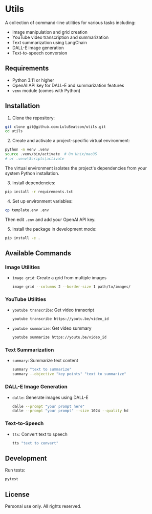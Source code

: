 # Utils

A collection of command-line utilities for various tasks including:

-   Image manipulation and grid creation
-   YouTube video transcription and summarization
-   Text summarization using LangChain
-   DALL-E image generation
-   Text-to-speech conversion

## Requirements

-   Python 3.11 or higher
-   OpenAI API key for DALL-E and summarization features
-   `venv` module (comes with Python)

## Installation

1. Clone the repository:

```bash
git clone git@github.com:LuluBeatson/utils.git
cd utils
```

2. Create and activate a project-specific virtual environment:

```bash
python -m venv .venv
source .venv/bin/activate  # On Unix/macOS
# or .venv\Scripts\activate
```

The virtual environment isolates the project's dependencies from your system Python installation.

3. Install dependencies:

```bash
pip install -r requirements.txt
```

4. Set up environment variables:

```bash
cp template.env .env
```

Then edit `.env` and add your OpenAI API key.

5. Install the package in development mode:

```bash
pip install -e .
```

## Available Commands

### Image Utilities

-   `image grid`: Create a grid from multiple images
    ```bash
    image grid --columns 2 --border-size 1 path/to/images/
    ```

### YouTube Utilities

-   `youtube transcribe`: Get video transcript
    ```bash
    youtube transcribe https://youtu.be/video_id
    ```
-   `youtube summarize`: Get video summary
    ```bash
    youtube summarize https://youtu.be/video_id
    ```

### Text Summarization

-   `summary`: Summarize text content
    ```bash
    summary "text to summarize"
    summary --objective "key points" "text to summarize"
    ```

### DALL-E Image Generation

-   `dalle`: Generate images using DALL-E
    ```bash
    dalle --prompt "your prompt here"
    dalle --prompt "your prompt" --size 1024 --quality hd
    ```

### Text-to-Speech

-   `tts`: Convert text to speech
    ```bash
    tts "text to convert"
    ```

## Development

Run tests:

```bash
pytest
```

## License

Personal use only. All rights reserved.
